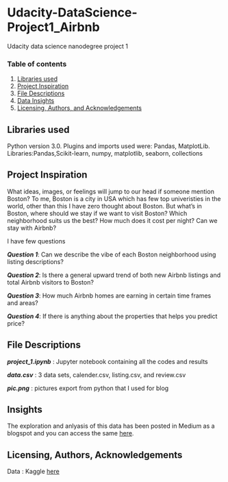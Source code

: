 # Udacity-DataScience-Project1_Airbnb
Udacity data science nanodegree project 1

### Table of contents

1. [Libraries used](#Libraries)
2. [Project Inspiration](#Inspiration)
3. [File Descriptions](#files)
4. [Data Insights](#Insights)
5. [Licensing, Authors, and Acknowledgements](#licensing)


## Libraries used <a name="Libraries used"></a>

Python version 3.0.
Plugins and imports used were: Pandas, MatplotLib.
Libraries:Pandas,Scikit-learn, numpy, matplotlib, seaborn, collections


## Project Inspiration<a name="Inspiration"></a>

What ideas, images, or feelings will jump to our head if someone mention Boston? To me, Boston is a city in USA which has few top univeristies in the world, other than this I have zero thought about Boston. But what’s in Boston, where should we stay if we want to visit Boston? Which neighborhood suits us the best? How much does it cost per night? Can we stay with Airbnb?

I have few questions

*__Question 1__*: Can we describe the vibe of each Boston neighborhood using listing descriptions?

*__Question 2__*: Is there a general upward trend of both new Airbnb listings and total Airbnb visitors to Boston?

*__Question 3__*: How much Airbnb homes are earning in certain time frames and areas?

*__Question 4__*: If there is anything about the properties that helps you predict price?


## File Descriptions <a name="files"></a>

*__project_1.ipynb__* : Jupyter notebook containing all the codes and results

*__data.csv__* : 3 data sets, calender.csv, listing.csv, and review.csv

*__pic.png__* :  pictures export from python that I used for blog

## Insights<a name="insights"></a>

The exploration and anlyasis of this data has been posted in Medium as a blogspot and you can access the same [here](https://medium.com/@ruoruolove/walk-into-boston-with-airbnb-eee4fb583eac).

## Licensing, Authors, Acknowledgements<a name="licensing"></a>

Data : Kaggle [here](https://www.kaggle.com/airbnb/boston)
